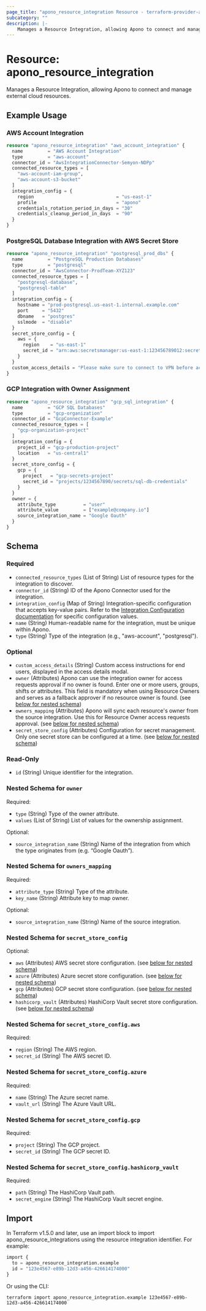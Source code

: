 ```yaml
---
page_title: "apono_resource_integration Resource - terraform-provider-apono"
subcategory: ""
description: |-
    Manages a Resource Integration, allowing Apono to connect and manage external cloud resources.
---
```


# Resource: apono_resource_integration

Manages a Resource Integration, allowing Apono to connect and manage external cloud resources.

## Example Usage

### AWS Account Integration

```terraform
resource "apono_resource_integration" "aws_account_integration" {
  name         = "AWS Account Integration"
  type         = "aws-account"
  connector_id = "AwsIntegrationConnector-Semyon-NDPp"
  connected_resource_types = [
    "aws-account-iam-group",
    "aws-account-s3-bucket"
  ]
  integration_config = {
    region                              = "us-east-1"
    profile                             = "apono"
    credentials_rotation_period_in_days = "30"
    credentials_cleanup_period_in_days  = "90"
  }
}
```

### PostgreSQL Database Integration with AWS Secret Store

```terraform
resource "apono_resource_integration" "postgresql_prod_dbs" {
  name         = "PostgreSQL Production Databases"
  type         = "postgresql"
  connector_id = "AwsConnector-ProdTeam-XYZ123"
  connected_resource_types = [
    "postgresql-database",
    "postgresql-table"
  ]
  integration_config = {
    hostname = "prod-postgresql.us-east-1.internal.example.com"
    port     = "5432"
    dbname   = "postgres"
    sslmode  = "disable"
  }
  secret_store_config = {
    aws = {
      region    = "us-east-1"
      secret_id = "arn:aws:secretsmanager:us-east-1:123456789012:secret:/prod/postgresql/apono"
    }
  }
  custom_access_details = "Please make sure to connect to VPN before accessing the DBs"
}
```

### GCP Integration with Owner Assignment 

```terraform
resource "apono_resource_integration" "gcp_sql_integration" {
  name         = "GCP SQL Databases"
  type         = "gcp-organization"
  connector_id = "GcpConnector-Example"
  connected_resource_types = [
    "gcp-organization-project"
  ]
  integration_config = {
    project_id = "gcp-production-project"
    location   = "us-central1"
  }
  secret_store_config = {
    gcp = {
      project   = "gcp-secrets-project"
      secret_id = "projects/1234567890/secrets/sql-db-credentials"
    }
  }
  owner = {
    attribute_type          = "user"
    attribute_value         = ["example@company.io"]
    source_integration_name = "Google Oauth"
  }
}
```

<!-- schema generated by tfplugindocs -->
## Schema

### Required

- `connected_resource_types` (List of String) List of resource types for the integration to discover.
- `connector_id` (String) ID of the Apono Connector used for the integration.
- `integration_config` (Map of String) Integration-specific configuration that accepts key-value pairs. Refer to the [Integration Configuration documentation](https://docs.apono.io/metadata-for-integration-config) for specific configuration values.
- `name` (String) Human-readable name for the integration, must be unique within Apono.
- `type` (String) Type of the integration (e.g., "aws-account", "postgresql").

### Optional

- `custom_access_details` (String) Custom access instructions for end users, displayed in the access details modal.
- `owner` (Attributes) Apono can use the integration owner for access requests approval if no owner is found. Enter one or more users, groups, shifts or attributes. This field is mandatory when using Resource Owners and serves as a fallback approver if no resource owner is found. (see [below for nested schema](#nestedatt--owner))
- `owners_mapping` (Attributes) Apono will sync each resource's owner from the source integration. Use this for Resource Owner access requests approval. (see [below for nested schema](#nestedatt--owners_mapping))
- `secret_store_config` (Attributes) Configuration for secret management. Only one secret store can be configured at a time. (see [below for nested schema](#nestedatt--secret_store_config))

### Read-Only

- `id` (String) Unique identifier for the integration.

<a id="nestedatt--owner"></a>
### Nested Schema for `owner`

Required:

- `type` (String) Type of the owner attribute.
- `values` (List of String) List of values for the ownership assignment.

Optional:

- `source_integration_name` (String) Name of the integration from which the type originates from (e.g. “Google Oauth”).


<a id="nestedatt--owners_mapping"></a>
### Nested Schema for `owners_mapping`

Required:

- `attribute_type` (String) Type of the attribute.
- `key_name` (String) Attribute key to map owner.

Optional:

- `source_integration_name` (String) Name of the source integration.


<a id="nestedatt--secret_store_config"></a>
### Nested Schema for `secret_store_config`

Optional:

- `aws` (Attributes) AWS secret store configuration. (see [below for nested schema](#nestedatt--secret_store_config--aws))
- `azure` (Attributes) Azure secret store configuration. (see [below for nested schema](#nestedatt--secret_store_config--azure))
- `gcp` (Attributes) GCP secret store configuration. (see [below for nested schema](#nestedatt--secret_store_config--gcp))
- `hashicorp_vault` (Attributes) HashiCorp Vault secret store configuration. (see [below for nested schema](#nestedatt--secret_store_config--hashicorp_vault))

<a id="nestedatt--secret_store_config--aws"></a>
### Nested Schema for `secret_store_config.aws`

Required:

- `region` (String) The AWS region.
- `secret_id` (String) The AWS secret ID.


<a id="nestedatt--secret_store_config--azure"></a>
### Nested Schema for `secret_store_config.azure`

Required:

- `name` (String) The Azure secret name.
- `vault_url` (String) The Azure Vault URL.


<a id="nestedatt--secret_store_config--gcp"></a>
### Nested Schema for `secret_store_config.gcp`

Required:

- `project` (String) The GCP project.
- `secret_id` (String) The GCP secret ID.


<a id="nestedatt--secret_store_config--hashicorp_vault"></a>
### Nested Schema for `secret_store_config.hashicorp_vault`

Required:

- `path` (String) The HashiCorp Vault path.
- `secret_engine` (String) The HashiCorp Vault secret engine.

## Import

In Terraform v1.5.0 and later, use an import block to import apono_resource_integrations using the resource integration identifier. For example:

```terraform
import {
  to = apono_resource_integration.example
  id = "123e4567-e89b-12d3-a456-426614174000"
}
```

Or using the CLI:

```shell
terraform import apono_resource_integration.example 123e4567-e89b-12d3-a456-426614174000
```

